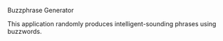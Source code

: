 Buzzphrase Generator

This application randomly produces intelligent-sounding phrases using buzzwords.
